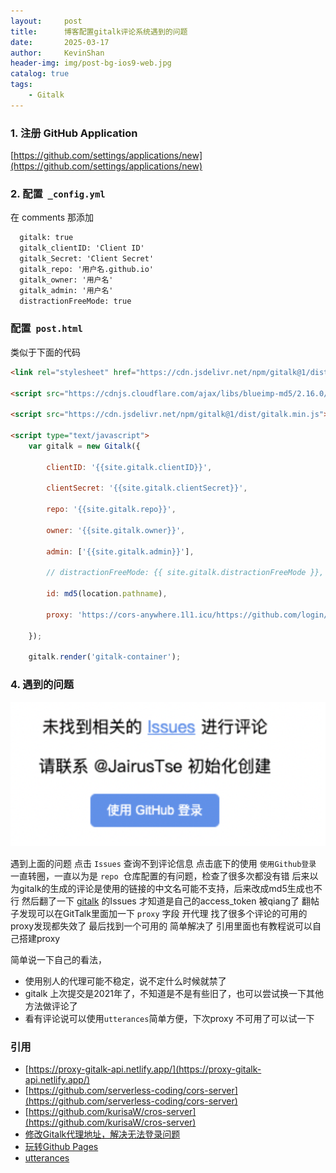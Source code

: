 ```yaml
---
layout:     post
title:      博客配置gitalk评论系统遇到的问题
date:       2025-03-17
author:     KevinShan
header-img: img/post-bg-ios9-web.jpg
catalog: true
tags:
    - Gitalk
---
```


### 1.  注册 GitHub Application

[https://github.com/settings/applications/new](https://github.com/settings/applications/new)

### 2. 配置  `_config.yml`

在 comments 那添加

```html
  gitalk: true
  gitalk_clientID: 'Client ID'
  gitalk_Secret: 'Client Secret'
  gitalk_repo: '用户名.github.io'
  gitalk_owner: '用户名'
  gitalk_admin: '用户名'
  distractionFreeMode: true
```

### 配置  `post.html`

类似于下面的代码

```html
<link rel="stylesheet" href="https://cdn.jsdelivr.net/npm/gitalk@1/dist/gitalk.css">

<script src="https://cdnjs.cloudflare.com/ajax/libs/blueimp-md5/2.16.0/js/md5.min.js"></script>

<script src="https://cdn.jsdelivr.net/npm/gitalk@1/dist/gitalk.min.js"></script>

<script type="text/javascript">
    var gitalk = new Gitalk({

        clientID: '{{site.gitalk.clientID}}',

        clientSecret: '{{site.gitalk.clientSecret}}',

        repo: '{{site.gitalk.repo}}',

        owner: '{{site.gitalk.owner}}',

        admin: ['{{site.gitalk.admin}}'],

        // distractionFreeMode: {{ site.gitalk.distractionFreeMode }},

        id: md5(location.pathname),

        proxy: 'https://cors-anywhere.1l1.icu/https://github.com/login/oauth/access_token'

    });

    gitalk.render('gitalk-container');
```

### 4. 遇到的问题

![issuse](../img/post-gitalk-issuses.png)

遇到上面的问题 点击 `Issues` 查询不到评论信息
点击底下的使用 `使用Github登录` 一直转圈，一直以为是 `repo`  仓库配置的有问题，检查了很多次都没有错
后来以为gitalk的生成的评论是使用的链接的中文名可能不支持，后来改成md5生成也不行
然后翻了一下 [gitalk](https://github.com/gitalk/gitalk/issues?q=is%3Aissue%20state%3Aclosed%20access) 的Issues 才知道是自己的access_token 被qiang了
翻帖子发现可以在GitTalk里面加一下 `proxy` 字段 开代理
找了很多个评论的可用的proxy发现都失效了
最后找到一个可用的 简单解决了 
引用里面也有教程说可以自己搭建proxy

简单说一下自己的看法，
* 使用别人的代理可能不稳定，说不定什么时候就禁了
* gitalk 上次提交是2021年了，不知道是不是有些旧了，也可以尝试换一下其他方法做评论了
* 看有评论说可以使用`utterances`简单方便，下次proxy 不可用了可以试一下

### 引用

* [https://proxy-gitalk-api.netlify.app/](https://proxy-gitalk-api.netlify.app/)  
* [https://github.com/serverless-coding/cors-server](https://github.com/serverless-coding/cors-server)  
* [https://github.com/kurisaW/cros-server](https://github.com/kurisaW/cros-server)
* [修改Gitalk代理地址，解决无法登录问题](https://apidocs.cn/blog/front/js/%E4%BF%AE%E6%94%B9Gitalk%E4%BB%A3%E7%90%86%E5%9C%B0%E5%9D%80%E8%A7%A3%E5%86%B3%E6%97%A0%E6%B3%95%E7%99%BB%E5%BD%95%E9%97%AE%E9%A2%98.html)
* [玩转Github Pages](https://linhandev.github.io/posts/Github-Page/#%E5%8D%9A%E5%AE%A2%E8%AF%84%E8%AE%BA)
* [utterances](https://utteranc.es/?installation_id=62772951&setup_action=install)
